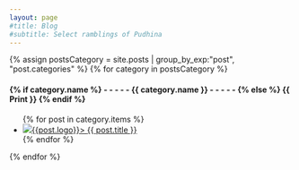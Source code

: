 ```yaml
---
layout: page
#title: Blog
#subtitle: Select ramblings of Pudhina
---
```


<div>
{% assign postsCategory = site.posts | group_by_exp:"post", "post.categories"  %}
{% for category in postsCategory %}
<h4 class="post-teaser__month">
<strong>
{% if category.name %} 
- - - - -  {{ category.name }} - - - - - 
{% else %} 
{{ Print }} 
{% endif %}
</strong>
</h4>
<ul class="list-posts">
{% for post in category.items %}
<li class="post-teaser">
<a href="{{ post.url | prepend: site.baseurl }}">
<img src="post-teaser__title">{{post.logo}}>
<span class="post-teaser__title">{{ post.title }}</span>
<!--span class="post-teaser__date">{{ post.date | date: "%d %B %Y" }}</span -->
</a>
</li>
{% endfor %}
</ul>
{% endfor %}
</div>